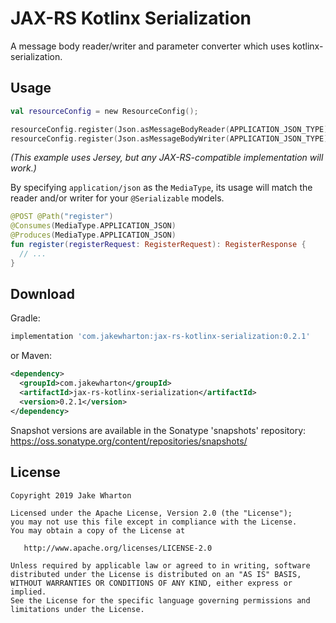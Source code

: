 JAX-RS Kotlinx Serialization
============================

A message body reader/writer and parameter converter which uses kotlinx-serialization.



Usage
-----

```kotlin
val resourceConfig = new ResourceConfig();

resourceConfig.register(Json.asMessageBodyReader(APPLICATION_JSON_TYPE));
resourceConfig.register(Json.asMessageBodyWriter(APPLICATION_JSON_TYPE));
```

_(This example uses Jersey, but any JAX-RS-compatible implementation will work.)_

By specifying `application/json` as the `MediaType`, its usage will match the reader and/or writer
for your `@Serializable` models.

```kotlin
@POST @Path("register")
@Consumes(MediaType.APPLICATION_JSON)
@Produces(MediaType.APPLICATION_JSON)
fun register(registerRequest: RegisterRequest): RegisterResponse {
  // ...
}
```


Download
--------

Gradle:
```groovy
implementation 'com.jakewharton:jax-rs-kotlinx-serialization:0.2.1'
```
or Maven:
```xml
<dependency>
  <groupId>com.jakewharton</groupId>
  <artifactId>jax-rs-kotlinx-serialization</artifactId>
  <version>0.2.1</version>
</dependency>
```

Snapshot versions are available in the Sonatype 'snapshots' repository: https://oss.sonatype.org/content/repositories/snapshots/



License
-------

    Copyright 2019 Jake Wharton

    Licensed under the Apache License, Version 2.0 (the "License");
    you may not use this file except in compliance with the License.
    You may obtain a copy of the License at

       http://www.apache.org/licenses/LICENSE-2.0

    Unless required by applicable law or agreed to in writing, software
    distributed under the License is distributed on an "AS IS" BASIS,
    WITHOUT WARRANTIES OR CONDITIONS OF ANY KIND, either express or implied.
    See the License for the specific language governing permissions and
    limitations under the License.
